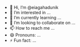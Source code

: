 - 👋 Hi, I’m @eiagahadunik
- 👀 I’m interested in ...
- 🌱 I’m currently learning ...
- 💞️ I’m looking to collaborate on ...
- 📫 How to reach me ...
- 😄 Pronouns: ...
- ⚡ Fun fact: ...

<!---
eiagahadunik/eiagahadunik is a ✨ special ✨ repository because its `README.md` (this file) appears on your GitHub profile.
You can click the Preview link to take a look at your changes.
--->
